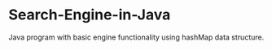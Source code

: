 # Search-Engine-in-Java
Java program with basic engine functionality using hashMap data structure. 

